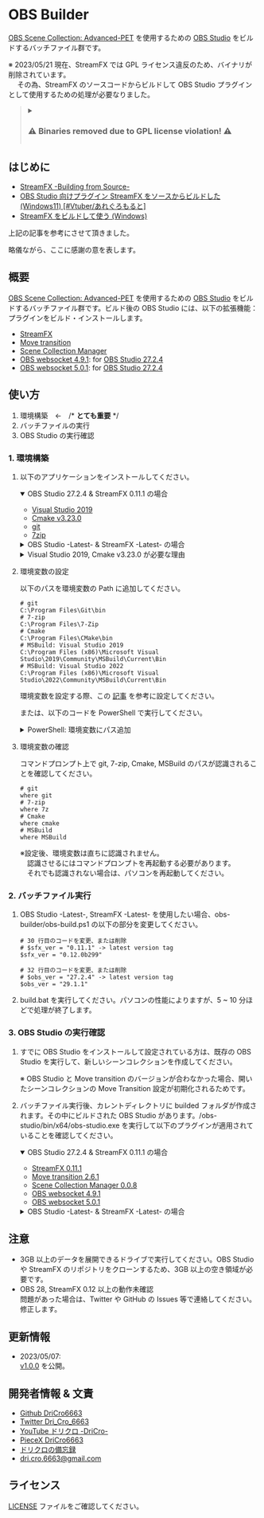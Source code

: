 # OBS Builder

[OBS]:https://github.com/obsproject/obs-studio/releases
[OBS_27.2.4]:https://github.com/obsproject/obs-studio/releases/tag/27.2.4

[StreamFX]:https://github.com/Xaymar/obs-StreamFX/releases
[StreamFX_0.11.1]:https://github.com/Xaymar/obs-StreamFX/releases/tag/0.11.1

[Move_transition]:https://obsproject.com/forum/resources/move-transition.913/
[Move_transition_2.6.1]:https://obsproject.com/forum/resources/move-transition.913/version/4297/download?file=84807

[Scene_Collection_Manager]:https://obsproject.com/forum/resources/scene-collection-manager.1434/

[OBS_websocket_4.9.1]:https://github.com/obsproject/obs-websocket/releases/tag/4.9.1-compat
[OBS_websocket_5.0.1]:https://github.com/obsproject/obs-websocket/releases/tag/5.0.1

[Visual_Studio_2019]:https://my.visualstudio.com/Downloads?q=visual%20studio%202019&wt.mc_id=o~msft~vscom~older-downloads
[Visual_Studio_2022]:https://visualstudio.microsoft.com/ja/thank-you-downloading-visual-studio/?sku=Community&channel=Release&version=VS2022&source=VSLandingPage&cid=2030&passive=false

[Cmake]:https://github.com/Kitware/CMake/releases
[Cmake_v3.23.0]:https://github.com/Kitware/CMake/releases/tag/v3.23.0

[OBS Scene Collection: Advanced-PET](https://github.com/DriCro6663/advanced-pet) を使用するための [OBS Studio][OBS] をビルドするバッチファイル群です。

※ 2023/05/21 現在、StreamFX では GPL ライセンス違反のため、バイナリが削除されています。<br>
　 その為、StreamFX のソースコードからビルドして OBS Studio プラグインとして使用するための処理が必要なりました。

> <details>
>   <summary>
>     <h3>
>       ⚠️ Binaries removed due to GPL license violation! ⚠️
>     </h3>
>   </summary>
> We had to remove binaries and source code due to a contributor submitting code that was not licensed under the GPLv2 "or later" license or any compatible license. While we were able to adjust the source code contained in the repository to exclude these license violations, we can't guarantee that binaries will be available again.
> </details>

## はじめに

* [StreamFX -Building from Source-](https://github.com/Xaymar/obs-StreamFX/wiki/Building)
* [OBS Studio 向けプラグイン StreamFX をソースからビルドした (Windows11) [#Vtuber/あれぐろもると]](https://note.com/allegromoltov/n/ndc861c461cfb)
* [StreamFX をビルドして使う (Windows)](https://note.com/ymmnote/n/n8a91de6e0436)

上記の記事を参考にさせて頂きました。

略儀ながら、ここに感謝の意を表します。

## 概要

[OBS Scene Collection: Advanced-PET](https://github.com/DriCro6663/advanced-pet) を使用するための [OBS Studio][OBS] をビルドするバッチファイル群です。ビルド後の OBS Studio には、以下の拡張機能：プラグインをビルド・インストールします。

* [StreamFX][StreamFX]
* [Move transition][Move_transition]
* [Scene Collection Manager][Scene_Collection_Manager]
* [OBS websocket 4.9.1][OBS_websocket_4.9.1]: for [OBS Studio 27.2.4][OBS_27.2.4]
* [OBS websocket 5.0.1][OBS_websocket_5.0.1]: for [OBS Studio 27.2.4][OBS_27.2.4]

## 使い方

1. 環境構築　←　/\* **とても重要** \*/
2. バッチファイルの実行
3. OBS Studio の実行確認

### 1. 環境構築

1. 以下のアプリケーションをインストールしてください。
    <details open>
      <summary>OBS Studio 27.2.4 & StreamFX 0.11.1 の場合</summary>
      
      * [Visual Studio 2019][Visual_Studio_2019]
      * [Cmake v3.23.0][Cmake_v3.23.0]
      * [git](https://git-scm.com/download/win)
      * [7zip](https://www.7-zip.org/a/7z2201-x64.exe)
    </details>

    <details>
      <summary>OBS Studio -Latest- & StreamFX -Latest- の場合</summary>
      
      * [Visual Studio -Latest-][Visual_Studio_2022]
      * [Cmake v3.24.0 or Higher][Cmake]
      * [git](https://git-scm.com/download/win)
      * [7zip](https://www.7-zip.org/a/7z2201-x64.exe)
    </details>

    <details>
      <summary>Visual Studio 2019, Cmake v3.23.0 が必要な理由</summary>
      
      <p>
        　StreamFX 0.11.1 を使用する際、OBS Studio 27.2.4 が推奨されています。そのため、OBS Studio 27.2.4 と StreamFX 0.11.1 を Cmake でビルドする際、当時の最新版である Cmake v3.23.0 でなければ、正常にビルドできません。
      </p>
      <p>
        　また、Cmake でビルドした際に出力される sln ファイルを MSBuild でビルドする必要があります。OBS Studio 27.2.4 を MSBuild でビルドする際、Visual Studio 2019 を要求されます。そのため、Visual Studio 2019 をインストールする必要があります。
      </p>
    </details>

2. 環境変数の設定

    以下のパスを環境変数の Path に追加してください。

    ```ps1: 環境変数の設定
    # git
    C:\Program Files\Git\bin
    # 7-zip
    C:\Program Files\7-Zip
    # Cmake
    C:\Program Files\CMake\bin
    # MSBuild: Visual Studio 2019
    C:\Program Files (x86)\Microsoft Visual Studio\2019\Community\MSBuild\Current\Bin
    # MSBuild: Visual Studio 2022
    C:\Program Files (x86)\Microsoft Visual Studio\2022\Community\MSBuild\Current\Bin
    ```

    環境変数を設定する際、この [記事](https://www.scc-kk.co.jp/scc-books/java8_workbook/java_dev-win10.html) を参考に設定してください。

    または、以下のコードを PowerShell で実行してください。

    <details>
      <summary>PowerShell: 環境変数にパス追加</summary>
      
      ```ps1: 環境変数の設定
      # 既存の環境変数を変数に保存
      $oldSystemPath = [System.Environment]::GetEnvironmentVariable("Path", "Machine")
      # git
      $oldSystemPath += ";C:\Program Files\Git\bin"
      # 7-zip
      $oldSystemPath += ";C:\Program Files\7-Zip"
      # Cmake
      $oldSystemPath += ";C:\Program Files\CMake\bin"
      # MSBuild
      $oldSystemPath += ";C:\Program Files (x86)\Microsoft Visual Studio\2019\Community\MSBuild\Current\Bin"
      # 環境変数の更新
      [System.Environment]::SetEnvironmentVariable("Path", $oldSystemPath, "Machine")
      ```
      
      ※設定後、環境変数は直ちに認識されません。<br>
      　認識させるにはコマンドプロンプトを再起動する必要があります。
    </details>

3. 環境変数の確認

    コマンドプロンプト上で git, 7-zip, Cmake, MSBuild のパスが認識されることを確認してください。

    ```ps1: 環境変数の設定
    # git
    where git
    # 7-zip
    where 7z
    # Cmake
    where cmake
    # MSBuild
    where MSBuild
    ```

    ※設定後、環境変数は直ちに認識されません。<br>
    　認識させるにはコマンドプロンプトを再起動する必要があります。<br>
    　それでも認識されない場合は、パソコンを再起動してください。

### 2. バッチファイル実行

1. OBS Studio -Latest-, StreamFX -Latest- を使用したい場合、obs-builder/obs-build.ps1 の以下の部分を変更してください。

    ```ps1: ビルドする OBS, StreamFX のバージョン変更
    # 30 行目のコードを変更、または削除
    # $sfx_ver = "0.11.1" -> latest version tag
    $sfx_ver = "0.12.0b299"

    # 32 行目のコードを変更、または削除
    # $obs_ver = "27.2.4" -> latest version tag
    $obs_ver = "29.1.1"
    ```

2. build.bat を実行してください。パソコンの性能によりますが、5 ~ 10 分ほどで処理が終了します。

### 3. OBS Studio の実行確認

1. すでに OBS Studio をインストールして設定されている方は、既存の OBS Studio を実行して、新しいシーンコレクションを作成してください。

    ※ OBS Studio と Move transition のバージョンが合わなかった場合、開いたシーンコレクションの Move Transition 設定が初期化されるためです。

2. バッチファイル実行後、カレントディレクトリに builded フォルダが作成されます。その中にビルドされた OBS Studio があります。/obs-studio/bin/x64/obs-studio.exe を実行して以下のプラグインが適用されていることを確認してください。

    <details open>
      <summary>OBS Studio 27.2.4 & StreamFX 0.11.1 の場合</summary>
      
      * [StreamFX 0.11.1][StreamFX_0.11.1]
      * [Move transition 2.6.1][Move_transition_2.6.1]
      * [Scene Collection Manager 0.0.8][Scene_Collection_Manager]
      * [OBS websocket 4.9.1][OBS_websocket_4.9.1]
      * [OBS websocket 5.0.1][OBS_websocket_5.0.1]
    </details>
    
    <details>
      <summary>OBS Studio -Latest- & StreamFX -Latest- の場合</summary>
      
      * [StreamFX -Latest-][StreamFX]
      * [Move transition -Latest-][Move_transition]
      * [Scene Collection Manager 0.0.8][Scene_Collection_Manager]
    </details>

## 注意

* 3GB 以上のデータを展開できるドライブで実行してください。OBS Studio や StreamFX のリポジトリをクローンするため、3GB 以上の空き領域が必要です。
* OBS 28, StreamFX 0.12 以上の動作未確認<br>
  問題があった場合は、Twitter や GitHub の Issues 等で連絡してください。修正します。

## 更新情報

* 2023/05/07:<br>
  [v1.0.0](https://github.com/DriCro6663/bmovt/releases/tag/v0.0.1) を公開。

## 開発者情報 & 文責

* [Github DriCro6663](https://github.com/DriCro6663)
* [Twitter Dri_Cro_6663](https://twitter.com/Dri_Cro_6663)
* [YouTube ドリクロ -DriCro-](https://www.youtube.com/channel/UCyWgav9wdiPVjYphB7jrWCQ)
* [PieceX DriCro6663](https://www.piecex.com/users/profile/DriCro6663)
* [ドリクロの備忘録](https://dri-cro-6663.jp/)
* dri.cro.6663@gmail.com

## ライセンス

[LICENSE](.LICENSE) ファイルをご確認してください。
